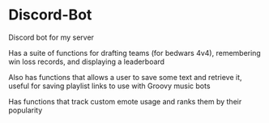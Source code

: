 # Discord-Bot

Discord bot for my server

Has a suite of functions for drafting teams (for bedwars 4v4), remembering win loss records, and displaying a leaderboard

Also has functions that allows a user to save some text and retrieve it, useful for saving playlist links to use with Groovy music bots

Has functions that track custom emote usage and ranks them by their popularity
